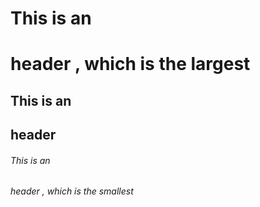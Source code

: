 # This is an <h1> header , which is the largest
## This is an <h2> header
###### This is an <h6> header , which is the smallest
